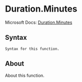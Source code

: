 ---
---

# Duration.Minutes

Microsoft Docs: [Duration.Minutes](https://docs.microsoft.com/en-us/powerquery-m/duration-minutes)

## Syntax

```
Syntax for this function.
```

## About

About this function.

